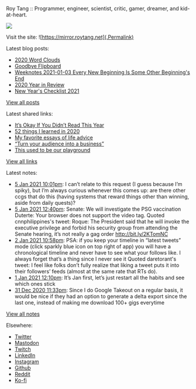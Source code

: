 Roy Tang :: Programmer, engineer, scientist, critic, gamer, dreamer, and kid-at-heart.

![](https://roytang.net/img/profile.jpg)

Visit the site: ![https://mirror.roytang.net](.Permalink)

Latest blog posts:
    

- [2020 Word Clouds](https://mirror.roytang.net/2021/01/2020-word-clouds/)
- [Goodbye Flipboard](https://mirror.roytang.net/2021/01/goodbye-flipboard/)
- [Weeknotes 2021-01-03 Every New Beginning Is Some Other Beginning&#39;s End](https://mirror.roytang.net/2021/01/weeknotes-2021-01-03/)
- [2020 Year in Review](https://mirror.roytang.net/2021/01/2020-year-in-review/)
- [New Year&#39;s Checklist 2021](https://mirror.roytang.net/2021/01/new-years-checklist/)

[View all posts](https://mirror.roytang.net/blog)

Latest shared links:
    

- [It’s Okay If You Didn’t Read This Year](https://mirror.roytang.net/2021/01/its-okay-if-you-didnt-read-this-year/)
- [52 things I learned in 2020](https://mirror.roytang.net/2020/12/52-things-i-learned-in-2020/)
- [My favorite essays of life advice](https://mirror.roytang.net/2020/12/my-favorite-essays-of-life-advice/)
- [“Turn your audience into a business”](https://mirror.roytang.net/2020/12/turn-your-audience-into-a-business/)
- [This used to be our playground](https://mirror.roytang.net/2020/12/this-used-to-be-our-playground/)

[View all links](https://mirror.roytang.net/links)

Latest notes:
    

- [5 Jan 2021 10:01pm](https://mirror.roytang.net/2021/01/gi6ha57/): I can’t relate to this request (I guess because I’m spiky), but I’m always curious whenever this comes up: are there other ccgs that do this (having systems that reward things other than winning, aside from daily quests)?
- [5 Jan 2021 12:40pm](https://mirror.roytang.net/2021/01/1346436487819116544/): Senate: We will investigate the PSG vaccination
Duterte:
Your browser does not support the video tag.  Quoted cnnphilippines&#39;s tweet:   Roque: The President said that he will invoke the executive privilege and forbid his security group from attending the Senate hearing, it&rsquo;s not really a gag order http://bit.ly/2KTomNC  
- [2 Jan 2021 10:58pm](https://mirror.roytang.net/2021/01/1345504732060663808/): PSA: if you keep your timeline in &ldquo;latest tweets&rdquo; mode (click sparkly blue icon on top right of app) you will have a chronological timeline and never have to see what your follows like. I always forget that&rsquo;s a thing since I never see it
Quoted daretorant&#39;s tweet:   I feel like folks don’t fully realize that liking a tweet puts it into their followers’ feeds (almost at the same rate that RTs do).
- [1 Jan 2021 12:10pm](https://mirror.roytang.net/2021/01/1344979283568050176/): It&rsquo;s Jan first, let&rsquo;s just restart all the habits and see which ones stick
- [31 Dec 2020 11:33pm](https://mirror.roytang.net/2020/12/1344788913697669120/): Since I do Google Takeout on a regular basis, it would be nice if they had an option to generate a delta export since the last one, instead of making me download 100+ gigs everytime

[View all notes](https://mirror.roytang.net/notes)

Elsewhere:

- [Twitter](https://twitter.com/roytang)
- [Mastodon](https://mastodon.technology/@roytang)
- [Twitch](https://twitch.tv/twitchyroy)
- [LinkedIn](https://www.linkedin.com/in/roytang)
- [Instagram](https://instagram.com/roytang0400)
- [Github](https://github.com/roytang)
- [Reddit](https://reddit.com/u/hungryroy)
- [Ko-fi](https://ko-fi.com/roytang)